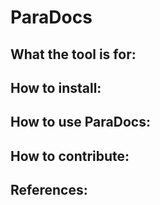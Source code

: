 # ParaDocs 

## What the tool is for: 

## How to install: 

## How to use ParaDocs:

## How to contribute:

## References: 

